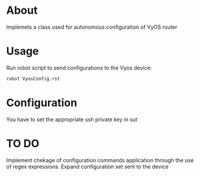 # About
Implemets a class used for autonomous configuration of VyOS router

# Usage
Run robot script to send configurations to the Vyos device:

```sh
robot VyosConfig.rst
```

# Configuration
You have to set the appropriate ssh private key in sut

# TO DO
Implement chekage of configuration commands application through the use of regex expressions.
Expand configuration set sent to the device